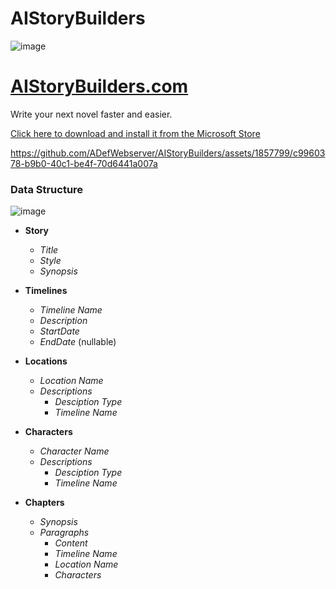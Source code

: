 # AIStoryBuilders
![image](https://github.com/ADefWebserver/AIStoryBuilders/assets/1857799/a28481bd-ca40-4777-9bc7-33421ec7d1fb)

# [AIStoryBuilders.com](https://AIStoryBuilders.com) 

Write your next novel faster and easier.

[Click here to download and install it from the Microsoft Store](https://apps.microsoft.com/detail/9NCJN9W323DB?rtc=1&hl=en-us&gl=US)

https://github.com/ADefWebserver/AIStoryBuilders/assets/1857799/c9960378-b9b0-40c1-be4f-70d6441a007a

### Data Structure

![image](https://github.com/ADefWebserver/AIStoryBuilders/assets/1857799/1c07f3ef-7bd7-4ed5-bd60-eac802fd84ac)

- **Story**
  - *Title*
  - *Style*
  - *Synopsis*
 
- **Timelines**
  - *Timeline Name*
  - *Description*
  - *StartDate*
  - *EndDate* (nullable)
  
- **Locations**
  - *Location Name*
  - *Descriptions*
    - *Desciption Type*
    - *Timeline Name*
  
- **Characters**
  - *Character Name*
  - *Descriptions*
    - *Desciption Type*
    - *Timeline Name*

- **Chapters**
  - *Synopsis*
  - *Paragraphs*   
    - *Content*
    - *Timeline Name*
    - *Location Name*
    - *Characters*
